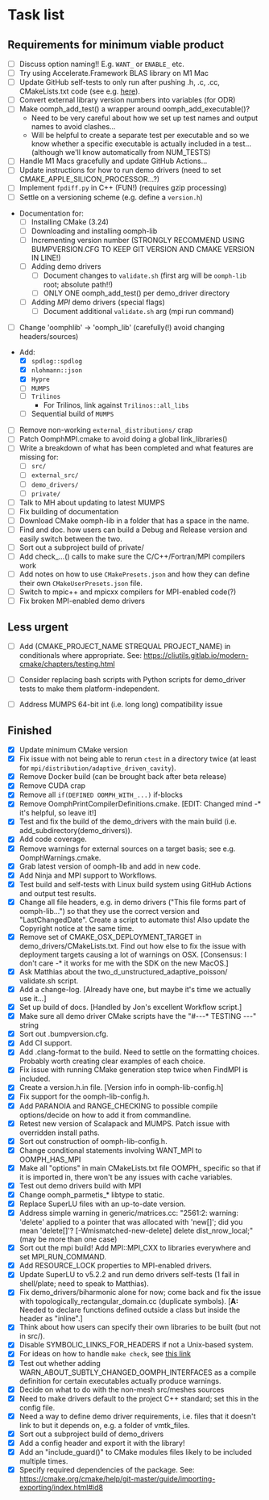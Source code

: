 # Task list

## Requirements for minimum viable product

* [ ] Discuss option naming!! E.g. `WANT_` or `ENABLE_` etc.
* [ ] Try using Accelerate.Framework BLAS library on M1 Mac
* [ ] Update GitHub self-tests to only run after pushing .h, .c, .cc, CMakeLists.txt code (see e.g. [here](https://github.com/scivision/mumps/blob/v5.5.1.7/.github/workflows/ci.yml)).
* [ ] Convert external library version numbers into variables (for ODR)
* [ ] Make oomph_add_test() a wrapper around oomph_add_executable()?
  * Need to be very careful about how we set up test names and output names to avoid clashes...
  * Will be helpful to create a separate test per executable and so we know whether a specific executable is actually included in a test... (although we'll know automatically from NUM_TESTS)
* [ ] Handle M1 Macs gracefully and update GitHub Actions...
* [ ] Update instructions for how to run demo drivers (need to set CMAKE_APPLE_SILICON_PROCESSOR...?)
* [ ] Implement `fpdiff.py` in C++ (FUN!) (requires gzip processing)
* [ ] Settle on a versioning scheme (e.g. define a `version.h`)
* Documentation for:
  * [ ] Installing CMake (3.24)
  * [ ] Downloading and installing oomph-lib
  * [ ] Incrementing version number (STRONGLY RECOMMEND USING BUMPVERSION.CFG TO KEEP GIT VERSION AND CMAKE VERSION IN LINE!)
  * [ ] Adding demo drivers
    * [ ] Document changes to `validate.sh` (first arg will be `oomph-lib` root; absolute path!!)
    * [ ] ONLY ONE oomph_add_test() per demo_driver directory
  * [ ] Adding *MPI* demo drivers (special flags)
    * [ ] Document additional `validate.sh` arg (mpi run command)
* [ ] Change 'oomphlib' -> 'oomph_lib' (carefully(!) avoid changing headers/sources)
* Add:
  * [x] `spdlog::spdlog`
  * [x] `nlohmann::json`
  * [x] `Hypre`
  * [ ] `MUMPS`
  * [ ] `Trilinos`
    * For Trilinos, link against `Trilinos::all_libs`
  * [ ] Sequential build of `MUMPS`
* [ ] Remove non-working `external_distributions/` crap
* [ ] Patch OomphMPI.cmake to avoid doing a global link_libraries()
* [ ] Write a breakdown of what has been completed and what features are missing for:
  * [ ] `src/`
  * [ ] `external_src/`
  * [ ] `demo_drivers/`
  * [ ] `private/`
* [ ] Talk to MH about updating to latest MUMPS
* [ ] Fix building of documentation
* [ ] Download CMake oomph-lib in a folder that has a space in the name.
* [ ] Find and doc. how users can build a Debug and Release version and easily switch between the two.
* [ ] Sort out a subproject build of private/
* [ ] Add check_...() calls to make sure the C/C++/Fortran/MPI compilers work
* [ ] Add notes on how to use `CMakePresets.json` and how they can define their own `CMakeUserPresets.json` file.
* [ ] Switch to mpic++ and mpicxx compilers for MPI-enabled code(?)
* [ ] Fix broken MPI-enabled demo drivers

## Less urgent

* [ ] Add (CMAKE_PROJECT_NAME STREQUAL PROJECT_NAME) in conditionals where appropriate. See: <https://cliutils.gitlab.io/modern-cmake/chapters/testing.html>

* [ ] Consider replacing bash scripts with Python scripts for demo_driver tests to make them platform-independent.
* [ ] Address MUMPS 64-bit int (i.e. long long) compatibility issue


## Finished

* [x] Update minimum CMake version
* [x] Fix issue with not being able to rerun `ctest` in a directory twice (at least for `mpi/distribution/adaptive_driven_cavity`).
* [x] Remove Docker build (can be brought back after beta release)
* [x] Remove CUDA crap
* [x] Remove all `if(DEFINED OOMPH_WITH_...)` if-blocks
* [x] Remove OomphPrintCompilerDefinitions.cmake. [EDIT: Changed mind -* it's helpful, so leave it!]
* [x] Test and fix the build of the demo_drivers with the main build (i.e. add_subdirectory(demo_drivers)).
* [x] Add code coverage.
* [x] Remove warnings for external sources on a target basis; see e.g. OomphWarnings.cmake.
* [x] Grab latest version of oomph-lib and add in new code.
* [x] Add Ninja and MPI support to Workflows.
* [x] Test build and self-tests with Linux build system using GitHub Actions and output test results.
* [x] Change all file headers, e.g. in demo drivers ("This file forms part of oomph-lib...") so that they use the correct version and "LastChangedDate". Create a script to automate this! Also update the Copyright notice at the same time.
* [x] Remove set of CMAKE_OSX_DEPLOYMENT_TARGET in demo_drivers/CMakeLists.txt. Find out how else to fix the issue with deployment targets causing a lot of warnings on OSX. [Consensus: I don't care -* it works for me with the SDK on the new MacOS.]
* [x] Ask Matthias about the two_d_unstructured_adaptive_poisson/ validate.sh script.
* [x] Add a change-log. [Already have one, but maybe it's time we actually use it...]
* [x] Set up build of docs. [Handled by Jon's excellent Workflow script.]
* [x] Make sure all demo driver CMake scripts have the "#---* TESTING ---" string
* [x] Sort out .bumpversion.cfg.
* [x] Add CI support.
* [x] Add .clang-format to the build. Need to settle on the formatting choices. Probably worth creating clear examples of each choice.
* [x] Fix issue with running CMake generation step twice when FindMPI is included.
* [x] Create a version.h.in file. [Version info in oomph-lib-config.h]
* [x] Fix support for the oomph-lib-config.h.
* [x] Add PARANOIA and RANGE_CHECKING to possible compile options/decide on how to add it from commandline.
* [x] Retest new version of Scalapack and MUMPS. Patch issue with overridden install paths.
* [x] Sort out construction of oomph-lib-config.h.
* [x] Change conditional statements involving WANT_MPI to OOMPH_HAS_MPI
* [x] Make all "options" in main CMakeLists.txt file OOMPH_ specific so that if it is imported in, there won't be any issues with cache variables.
* [x] Test out demo drivers build with MPI
* [x] Change oomph_parmetis_* libtype to static.
* [x] Replace SuperLU files with an up-to-date version.
* [x] Address simple warning in generic/matrices.cc: "2561:2: warning: 'delete' applied to a pointer that was allocated with 'new[]'; did you mean 'delete[]'? [-Wmismatched-new-delete] delete dist_nrow_local;" (may be more than one case)
* [x] Sort out the mpi build! Add MPI::MPI_CXX to libraries everywhere and set MPI_RUN_COMMAND.
* [x] Add RESOURCE_LOCK properties to MPI-enabled drivers.
* [x] Update SuperLU to v5.2.2 and run demo drivers self-tests (1 fail in shell/plate; need to speak to Matthias).
* [x] Fix demo_drivers/biharmonic alone for now; come back and fix the issue with topologically_rectangular_domain.cc (duplicate symbols). [**A:** Needed to declare functions defined outside a class but inside the header as "inline".]
* [x] Think about how users can specify their own libraries to be built (but not in src/).
* [x] Disable SYMBOLIC_LINKS_FOR_HEADERS if not a Unix-based system.
* [x] For ideas on how to handle ``make check``, see [this link](https://gitlab.kitware.com/cmake/community/-/wikis/doc/tutorials/EmulateMakeCheck)
* [x] Test out whether adding WARN_ABOUT_SUBTLY_CHANGED_OOMPH_INTERFACES as a compile definition for certain executables actually produce warnings.
* [x] Decide on what to do with the non-mesh src/meshes sources
* [x] Need to make drivers default to the project C++ standard; set this in the config file.
* [x] Need a way to define demo driver requirements, i.e. files that it doesn't link to but it depends on, e.g. a folder of vmtk_files.
* [x] Sort out a subproject build of demo_drivers
* [x] Add a config header and export it with the library!
* [x] Add an "include_guard()" to CMake modules files likely to be included multiple times.
* [x] Specify required dependencies of the package. See: <https://cmake.org/cmake/help/git-master/guide/importing-exporting/index.html#id8>
